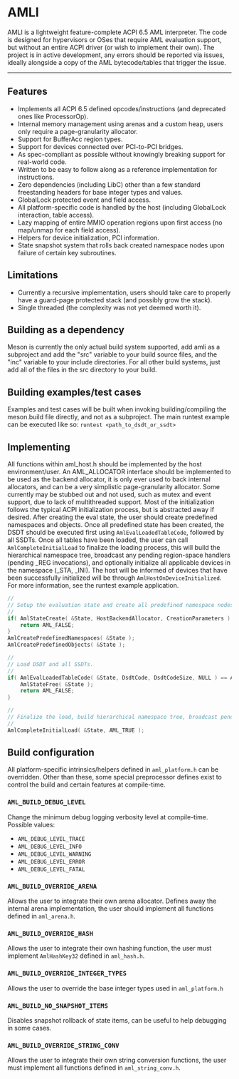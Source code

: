 # AMLI

AMLI is a lightweight feature-complete ACPI 6.5 AML interpreter.
The code is designed for hypervisors or OSes that require AML evaluation support, but without an entire ACPI driver (or wish to implement their own).
The project is in active development, any errors should be reported via issues, ideally alongside a copy of the AML bytecode/tables that trigger the issue.

---

## Features
- Implements all ACPI 6.5 defined opcodes/instructions (and deprecated ones like ProcessorOp).
- Internal memory management using arenas and a custom heap, users only require a page-granularity allocator.
- Support for BufferAcc region types.
- Support for devices connected over PCI-to-PCI bridges.
- As spec-compliant as possible without knowingly breaking support for real-world code.
- Written to be easy to follow along as a reference implementation for instructions.
- Zero dependencies (including LibC) other than a few standard freestanding headers for base integer types and values.
- GlobalLock protected event and field access.
- All platform-specific code is handled by the host (including GlobalLock interaction, table access).
- Lazy mapping of entire MMIO operation regions upon first access (no map/unmap for each field access).
- Helpers for device initialization, PCI information.
- State snapshot system that rolls back created namespace nodes upon failure of certain key subroutines.

## Limitations
- Currently a recursive implementation, users should take care to properly have a guard-page protected stack (and possibly grow the stack).
- Single threaded (the complexity was not yet deemed worth it).

## Building as a dependency
Meson is currently the only actual build system supported, 
add amli as a subproject and add the "src" variable to your build source files, 
and the "inc" variable to your include directories.
For all other build systems, just add all of the files in the src directory to your build.

## Building examples/test cases
Examples and test cases will be built when invoking building/compiling the meson.build file directly, and not as a subproject.
The main runtest example can be executed like so:
`runtest <path_to_dsdt_or_ssdt>`


## Implementing
All functions within aml_host.h should be implemented by the host environment/user.
An AML_ALLOCATOR interface should be implemented to be used as the backend allocator, it is only ever used to back internal allocators, and can be a very simplistic page-granularity allocator.
Some currently may be stubbed out and not used, such as mutex and event support, due to lack of multithreaded support.
Most of the initialization follows the typical ACPI initialization process, but is abstracted away if desired.
After creating the eval state, the user should create predefined namespaces and objects.
Once all predefined state has been created, the DSDT should be executed first using `AmlEvalLoadedTableCode`, followed by all SSDTs.
Once all tables have been loaded, the user can call `AmlCompleteInitialLoad` to finalize the loading process, this will build the hierarchical namespace tree, broadcast any pending region-space handlers (pending _REG invocations), and optionally initialize all applicable devices in the namespace (_STA, _INI).
The host will be informed of devices that have been successfully initialized will be through `AmlHostOnDeviceInitialized`.
For more information, see the runtest example application.

```c
//
// Setup the evaluation state and create all predefined namespace nodes.
//
if( AmlStateCreate( &State, HostBackendAllocator, CreationParameters ) == AML_FALSE ) {
    return AML_FALSE;
}
AmlCreatePredefinedNamespaces( &State );
AmlCreatePredefinedObjects( &State );

//
// Load DSDT and all SSDTs.
//
if( AmlEvalLoadedTableCode( &State, DsdtCode, DsdtCodeSize, NULL ) == AML_FALSE ) {
    AmlStateFree( &State );
    return AML_FALSE;
}

//
// Finalize the load, build hierarchical namespace tree, broadcast pending _REGs, perform device initialization (_STA, _INI).
//
AmlCompleteInitialLoad( &State, AML_TRUE );
```

## Build configuration

All platform-specific intrinsics/helpers defined in `aml_platform.h` can be overridden. 
Other than these, some special preprocessor defines exist to control the build and certain features at compile-time.

### `AML_BUILD_DEBUG_LEVEL`
Change the minimum debug logging verbosity level at compile-time. Possible values:
- `AML_DEBUG_LEVEL_TRACE`
- `AML_DEBUG_LEVEL_INFO`
- `AML_DEBUG_LEVEL_WARNING`
- `AML_DEBUG_LEVEL_ERROR`
- `AML_DEBUG_LEVEL_FATAL`

### `AML_BUILD_OVERRIDE_ARENA`
Allows the user to integrate their own arena allocator. Defines away the internal arena implementation, the user should implement all functions defined in `aml_arena.h`.

### `AML_BUILD_OVERRIDE_HASH`
Allows the user to integrate their own hashing function, the user must implement `AmlHashKey32` defined in `aml_hash.h`.

### `AML_BUILD_OVERRIDE_INTEGER_TYPES`
Allows the user to override the base integer types used in `aml_platform.h`

### `AML_BUILD_NO_SNAPSHOT_ITEMS`
Disables snapshot rollback of state items, can be useful to help debugging in some cases.

### `AML_BUILD_OVERRIDE_STRING_CONV`
Allows the user to integrate their own string conversion functions, the user must implement all functions defined in `aml_string_conv.h`.

